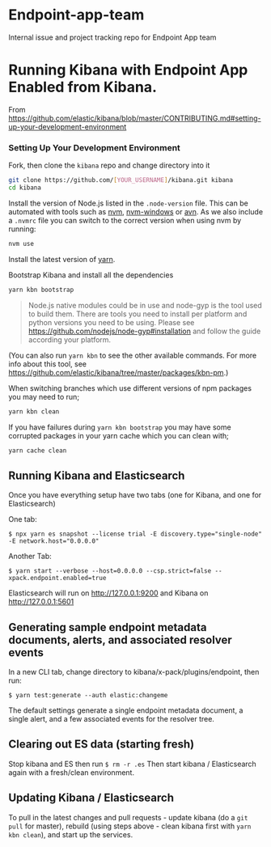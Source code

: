 # Endpoint-app-team
Internal issue and project tracking repo for Endpoint App team


# Running Kibana with Endpoint App Enabled from Kibana.

From https://github.com/elastic/kibana/blob/master/CONTRIBUTING.md#setting-up-your-development-environment 

### Setting Up Your Development Environment

Fork, then clone the `kibana` repo and change directory into it

```bash
git clone https://github.com/[YOUR_USERNAME]/kibana.git kibana
cd kibana
```

Install the version of Node.js listed in the `.node-version` file. This can be automated with tools such as [nvm](https://github.com/creationix/nvm), [nvm-windows](https://github.com/coreybutler/nvm-windows) or [avn](https://github.com/wbyoung/avn). As we also include a `.nvmrc` file you can switch to the correct version when using nvm by running:

```bash
nvm use
```

Install the latest version of [yarn](https://yarnpkg.com).

Bootstrap Kibana and install all the dependencies

```bash
yarn kbn bootstrap
```

> Node.js native modules could be in use and node-gyp is the tool used to build them. There are tools you need to install per platform and python versions you need to be using. Please see https://github.com/nodejs/node-gyp#installation and follow the guide according your platform.

(You can also run `yarn kbn` to see the other available commands. For more info about this tool, see https://github.com/elastic/kibana/tree/master/packages/kbn-pm.)

When switching branches which use different versions of npm packages you may need to run;
```bash
yarn kbn clean
```

If you have failures during `yarn kbn bootstrap` you may have some corrupted packages in your yarn cache which you can clean with;
```bash
yarn cache clean
```

##  Running Kibana and  Elasticsearch
Once you have everything setup have  two tabs (one for Kibana, and one for Elasticsearch)

One tab:

`$ npx yarn es snapshot --license trial -E discovery.type="single-node" -E network.host="0.0.0.0"`

Another Tab:

`$ yarn start --verbose --host=0.0.0.0 --csp.strict=false --xpack.endpoint.enabled=true`

Elasticsearch will run on http://127.0.0.1:9200 and Kibana on http://127.0.0.1:5601

##  Generating sample endpoint metadata documents, alerts, and associated resolver events
In a new CLI tab, change directory to kibana/x-pack/plugins/endpoint, then run:

`$ yarn test:generate --auth elastic:changeme`

The default settings generate a single endpoint metadata document, a single alert, and a few associated events for the resolver tree.

## Clearing out ES data (starting fresh)
Stop kibana and ES then run
`$ rm -r .es`
Then start kibana / Elasticsearch again with a fresh/clean environment. 

## Updating Kibana / Elasticsearch

To pull in the latest changes and pull requests - update kibana (do a `git pull` for master), rebuild (using steps above - clean kibana first with `yarn kbn clean`), and start up the services.
